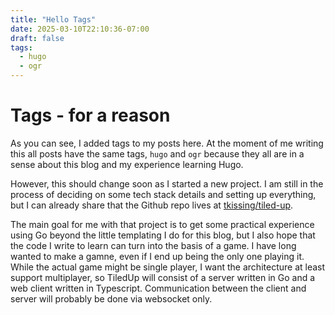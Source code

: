 ```yaml
---
title: "Hello Tags"
date: 2025-03-10T22:10:36-07:00
draft: false
tags:
  - hugo
  - ogr
---
```


# Tags - for a reason

As you can see, I added tags to my posts here. At the moment of me writing this all posts have the same tags, `hugo` and `ogr` because they all are in a sense about this blog and my experience learning Hugo.

However, this should change soon as I started a new project. I am still in the process of deciding on some tech stack details and setting up everything, but I can already share that the Github repo lives at [tkissing/tiled-up](https://github.com/tkissing/tiled-up).

The main goal for me with that project is to get some practical experience using Go beyond the little templating I do for this blog, but I also hope that the code I write to learn can turn into the basis of a game. I have long wanted to make a gamne, even if I end up being the only one playing it. While the actual game might be single player, I want the architecture at least support multiplayer, so TiledUp will consist of a server written in Go and a web client written in Typescript. Communication between the client and server will probably be done via websocket only.
